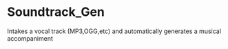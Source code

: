 # Soundtrack_Gen
Intakes a vocal track (MP3,OGG,etc) and automatically generates a musical accompaniment 
